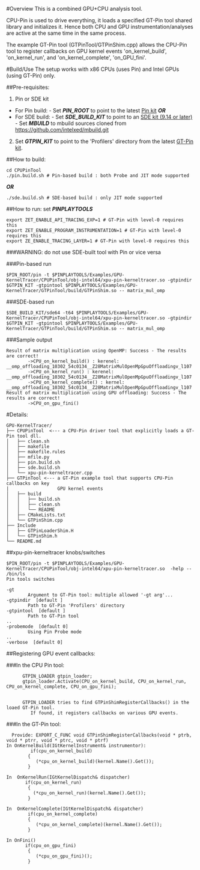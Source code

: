 #Overview
This is a combined GPU+CPU analysis tool.

CPU-Pin is used to drive everything, it loads a specified GT-Pin tool shared library and initializes it.  Hence both CPU and GPU instrumentation/analyses are active at the same time in the same process.

The example GT-Pin tool (GTPinTool/GTPinShim.cpp) allows the CPU-Pin tool to register callbacks on GPU kernel events 'on_kernel_build', 'on_kernel_run', and 'on_kernel_complete', 'on_GPU_fini'.

#Build/Use
The setup works with x86 CPUs (uses Pin) and Intel GPUs (using GT-Pin) only.

##Pre-requisites:
1.  Pin or SDE kit 
   - For Pin build: 
    - Set ***PIN_ROOT*** to point to the latest [Pin kit](https://pintool.intel.com)
  ***OR***
   - For SDE build:
    - Set ***SDE_BUILD_KIT*** to point to an [SDE kit (9.14 or later)](https://www.intel.com/content/www/us/en/developer/articles/tool/software-development-emulator.html)
    - Set ***MBUILD*** to mbuild sources cloned from https://github.com/intelxed/mbuild.git

2. Set ***GTPIN_KIT*** to point to the 'Profilers' directory from the latest [GT-Pin kit](https://www.intel.com/content/www/us/en/developer/articles/tool/gtpin.html ).

##How to build:
```
cd CPUPinTool
./pin.build.sh # Pin-based build : both Probe and JIT mode supported
```
  ***OR***
```
./sde.build.sh # SDE-based build : only JIT mode supported 
```

##How to run:
set ***PINPLAYTOOLS*** __<path to pinplay-tools >__
```
export ZET_ENABLE_API_TRACING_EXP=1 # GT-Pin with level-0 requires this
export ZET_ENABLE_PROGRAM_INSTRUMENTATION=1 # GT-Pin with level-0 requires this
export ZE_ENABLE_TRACING_LAYER=1 # GT-Pin with level-0 requires this
```
###WARNING: do not use SDE-built tool with Pin or vice versa

###Pin-based run
```
$PIN_ROOT/pin -t $PINPLAYTOOLS/Examples/GPU-KernelTracer/CPUPinTool/obj-intel64/xpu-pin-kerneltracer.so -gtpindir $GTPIN_KIT -gtpintool $PINPLAYTOOLS/Examples/GPU-KernelTracer/GTPinTool/build/GTPinShim.so -- matrix_mul_omp
```
###SDE-based run
```
$SDE_BUILD_KIT/sde64 -t64 $PINPLAYTOOLS/Examples/GPU-KernelTracer/CPUPinTool/obj-intel64/xpu-pin-kerneltracer.so -gtpindir $GTPIN_KIT -gtpintool $PINPLAYTOOLS/Examples/GPU-KernelTracer/GTPinTool/build/GTPinShim.so -- matrix_mul_omp
```

###Sample output
```
Result of matrix multiplication using OpenMP: Success - The results are correct!
        ->CPU_on_kernel_build() : kerenel: __omp_offloading_10302_54c0134__Z28MatrixMulOpenMpGpuOffloadingv_l107
        ->CPU_on_kernel_run() : kerenel: __omp_offloading_10302_54c0134__Z28MatrixMulOpenMpGpuOffloadingv_l107
        ->CPU_on_kernel_complete() : kernel: __omp_offloading_10302_54c0134__Z28MatrixMulOpenMpGpuOffloadingv_l107
Result of matrix multiplication using GPU offloading: Success - The results are correct!
        ->CPU_on_gpu_fini()
```

#Details:
```
GPU-KernelTracer/
├── CPUPinTool  <--- a CPU-Pin driver tool that explicitly loads a GT-Pin tool dll.
│   ├── clean.sh
│   ├── makefile
│   ├── makefile.rules
│   ├── mfile.py
│   ├── pin.build.sh
│   ├── sde.build.sh
│   └── xpu-pin-kerneltracer.cpp 
├── GTPinTool <--- a GT-Pin example tool that supports CPU-Pin callbacks on key 
|                  GPU kernel events
│   ├── build
│   │   ├── build.sh
│   │   ├── clean.sh
│   │   └── README
│   ├── CMakeLists.txt
│   └── GTPinShim.cpp
├── Include
│   ├── GTPinLoaderShim.H
│   └── GTPinShim.h
└── README.md
```

##xpu-pin-kerneltracer knobs/switches

```
$PIN_ROOT/pin -t $PINPLAYTOOLS/Examples/GPU-KernelTracer/CPUPinTool/obj-intel64/xpu-pin-kerneltracer.so  -help -- /bin/ls
Pin tools switches

-gt 
        Argument to GT-Pin tool: multiple allowed '-gt arg'... 
-gtpindir  [default ]
        Path to GT-Pin 'Profilers' directory
-gtpintool  [default ]
        Path to GT-Pin tool
..
-probemode  [default 0]
        Using Pin Probe mode
..
-verbose  [default 0]
```


##Registering GPU event callbacks:

###In the CPU Pin tool: 
```
      GTPIN_LOADER gtpin_loader;
      gtpin_loader.Activate(CPU_on_kernel_build, CPU_on_kernel_run, CPU_on_kernel_complete, CPU_on_gpu_fini);


      GTPIN_LOADER tries to find GTPinShimRegisterCallbacks() in the loaed GT-Pin tool.
         If found, it registers callbacks on various GPU events.
```

###In the GT-Pin tool: 
```
  Provide: EXPORT_C_FUNC void GTPinShimRegisterCallbacks(void * ptrb, void * ptrr, void * ptrc, void * ptrf)
In OnKernelBuild(IGtKernelInstrument& instrumentor):
         if(cpu_on_kernel_build)
        {
           (*cpu_on_kernel_build)(kernel.Name().Get());
        }

In  OnKernelRun(IGtKernelDispatch& dispatcher)
       if(cpu_on_kernel_run)
        {
          (*cpu_on_kernel_run)(kernel.Name().Get());
        }

In  OnKernelComplete(IGtKernelDispatch& dispatcher)
        if(cpu_on_kernel_complete)
        {
           (*cpu_on_kernel_complete)(kernel.Name().Get());
        }

In OnFini()
       if(cpu_on_gpu_fini)
        {
           (*cpu_on_gpu_fini)();
        }
```

